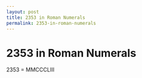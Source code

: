 ```yaml
---
layout: post
title: 2353 in Roman Numerals
permalink: 2353-in-roman-numerals
---
```


# 2353 in Roman Numerals

2353 = MMCCCLIII
